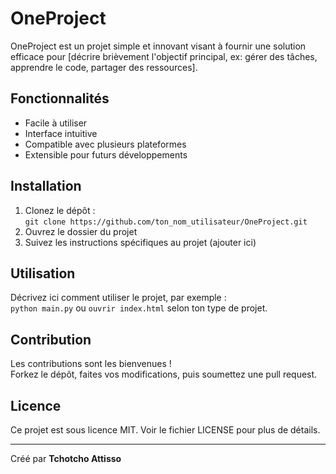 # OneProject

OneProject est un projet simple et innovant visant à fournir une solution efficace pour [décrire brièvement l'objectif principal, ex: gérer des tâches, apprendre le code, partager des ressources].

## Fonctionnalités

- Facile à utiliser
- Interface intuitive
- Compatible avec plusieurs plateformes
- Extensible pour futurs développements

## Installation

1. Clonez le dépôt :  
   `git clone https://github.com/ton_nom_utilisateur/OneProject.git`
2. Ouvrez le dossier du projet  
3. Suivez les instructions spécifiques au projet (ajouter ici)

## Utilisation

Décrivez ici comment utiliser le projet, par exemple :  
`python main.py` ou `ouvrir index.html` selon ton type de projet.

## Contribution

Les contributions sont les bienvenues !  
Forkez le dépôt, faites vos modifications, puis soumettez une pull request.

## Licence

Ce projet est sous licence MIT. Voir le fichier LICENSE pour plus de détails.

---

Créé par **Tchotcho Attisso**
